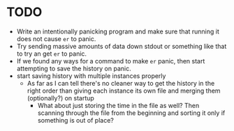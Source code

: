 # TODO

* Write an intentionally panicking program and make sure that running it does not cause `er` to panic.
* Try sending massive amounts of data down stdout or something like that to try an get `er` to panic.
* If we found any ways for a command to make `er` panic, then start attempting to save the history on panic.
* start saving history with multiple instances properly
    * As far as I can tell there's no cleaner way to get the history in the right order than giving each instance its own file and merging them (optionally?) on startup
        * What about just storing the time in the file as well? Then scanning through the file from the beginning and sorting it only if something is out of place?